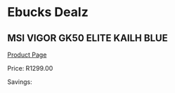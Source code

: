 
# Ebucks Dealz
## MSI VIGOR GK50 ELITE KAILH BLUE
[Product Page](https://www.ebucks.com/web/shop/productSelected.do?prodId=1222142016&catId=365757697)

Price: R1299.00

Savings: 


	